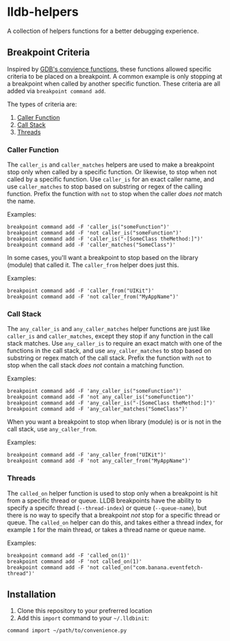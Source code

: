 # lldb-helpers

A collection of helpers functions for a better debugging experience.

## Breakpoint Criteria

Inspired by [GDB's convience functions](https://sourceware.org/gdb/current/onlinedocs/gdb/Convenience-Funs.html), these functions allowed specific criteria to be placed on a breakpoint. A common example is only stopping at a breakpoint when called by another specific function. These criteria are all added via `breakpoint command add`.

The types of criteria are:

1. [Caller Function](#caller-function)
2. [Call Stack](#call-stack)
3. [Threads](#threads)

### Caller Function

The `caller_is` and `caller_matches` helpers are used to make a breakpoint stop only when called by a specific function. Or likewise, to stop when not called by a specific function. Use `caller_is` for an exact caller name, and use `caller_matches` to stop based on substring or regex of the calling function. Prefix the function with `not` to stop when the caller *does not* match the name.

Examples:

```
breakpoint command add -F 'caller_is("someFunction")'
breakpoint command add -F 'not caller_is("someFunction")'
breakpoint command add -F 'caller_is("-[SomeClass theMethod:]")'
breakpoint command add -F 'caller_matches("SomeClass")'
```

In some cases, you'll want a breakpoint to stop based on the library (module) that called it. The `caller_from` helper does just this.

Examples:

```
breakpoint command add -F 'caller_from("UIKit")'
breakpoint command add -F 'not caller_from("MyAppName")'
```

### Call Stack

The `any_caller_is` and `any_caller_matches` helper functions are just like `caller_is` and `caller_matches`, except they stop if any function in the call stack matches. Use `any_caller_is` to require an exact match with one of the functions in the call stack, and use `any_caller_matches` to stop based on substring or regex match of the call stack. Prefix the function with `not` to stop when the call stack *does not* contain a matching function.

Examples:

```
breakpoint command add -F 'any_caller_is("someFunction")'
breakpoint command add -F 'not any_caller_is("someFunction")'
breakpoint command add -F 'any_caller_is("-[SomeClass theMethod:]")'
breakpoint command add -F 'any_caller_matches("SomeClass")'
```

When you want a breakpoint to stop when library (module) is or is not in the call stack, use `any_caller_from`.

Examples:

```
breakpoint command add -F 'any_caller_from("UIKit")'
breakpoint command add -F 'not any_caller_from("MyAppName")'
```

### Threads

The `called_on` helper function is used to stop only when a breakpoint is hit from a specific thread or queue. LLDB breakpoints have the ability to specify a specifc thread (`--thread-index`) or queue (`--queue-name`), but there is no way to specify that a breakpoint *not* stop for a specific thread or queue. The `called_on` helper can do this, and takes either a thread index, for example `1` for the main thread, or takes a thread name or queue name.

Examples:

```
breakpoint command add -F 'called_on(1)'
breakpoint command add -F 'not called_on(1)'
breakpoint command add -F 'not called_on("com.banana.eventfetch-thread")'
```

## Installation

1. Clone this repository to your prefrerred location
2. Add this `import` command to your `~/.lldbinit`:

```
command import ~/path/to/convenience.py
```
